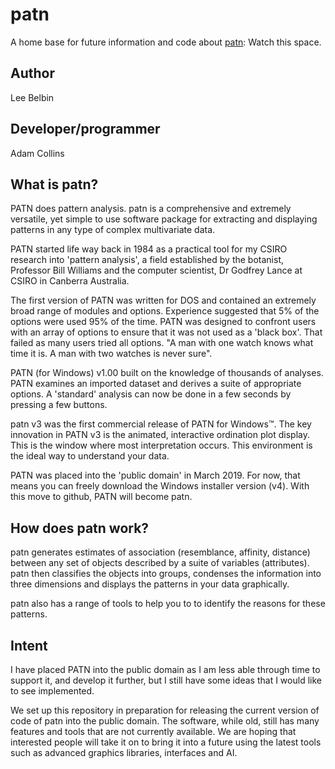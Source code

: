 # patn
A home base for future information and code about [patn](https://patn.org): Watch this space.

## Author
Lee Belbin

## Developer/programmer
Adam Collins 

## What is patn?
PATN does pattern analysis. patn is a comprehensive and extremely versatile, yet simple to use software package for extracting and displaying patterns in any type of complex multivariate data.

PATN started life way back in 1984 as a practical tool for my CSIRO research into 'pattern analysis', a field established by the botanist, Professor Bill Williams and the computer scientist, Dr Godfrey Lance at CSIRO in Canberra Australia.

The first version of PATN was written for DOS and contained an extremely broad range of modules and options. Experience suggested that 5% of the options were used 95% of the time. PATN was designed to confront users with an array of options to  ensure that it was not used as a 'black box'. That failed as many users tried all options. "A man with one watch knows what time it is. A man with two watches is never sure".

PATN (for Windows) v1.00 built on the knowledge of thousands of analyses. PATN examines an imported dataset and derives a suite of appropriate options. A 'standard' analysis can now be done in a few seconds by pressing a few buttons.

patn v3 was the first commercial release of PATN for Windows™. The key innovation in PATN v3 is the animated, interactive ordination plot display. This is the window where most interpretation occurs. This environment is the ideal way to understand your data.

PATN was placed into the 'public domain' in March 2019. For now, that means you can freely download the Windows installer version (v4). 
With this move to github, PATN will become patn.

## How does patn work?
patn generates estimates of association (resemblance, affinity, distance) between any set of objects described by a suite of variables (attributes). patn then classifies the objects into groups, condenses the information into three dimensions and displays the patterns in your data graphically.

patn also has a range of tools to help you to to identify the reasons for these patterns.

## Intent
I have placed PATN into the public domain as I am less able through time to support it, and develop it further, but I still have some ideas that I would like to see implemented. 

We set up this repository in preparation for releasing the current version of code of patn into the public domain. The software, while old, still has many features and tools that are not currently available. We are hoping that interested people will take it on to bring it into a future using the latest tools such as advanced graphics libraries, interfaces and AI.
